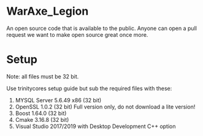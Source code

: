 # WarAxe_Legion
An open source code that is available to the public. Anyone can open a pull request we want to make open source great once more.

# Setup
Note: all files must be 32 bit.

Use trinitycores setup guide but sub the required files with these:
1. MYSQL Server 5.6.49 x86 (32 bit)
2. OpenSSL 1.0.2 (32 bit) Full version only, do not download a lite version!
3. Boost 1.64.0 (32 bit)
4. Cmake 3.16.8 (32 bit)
5. Visual Studio 2017/2019 with Desktop Development C++ option
